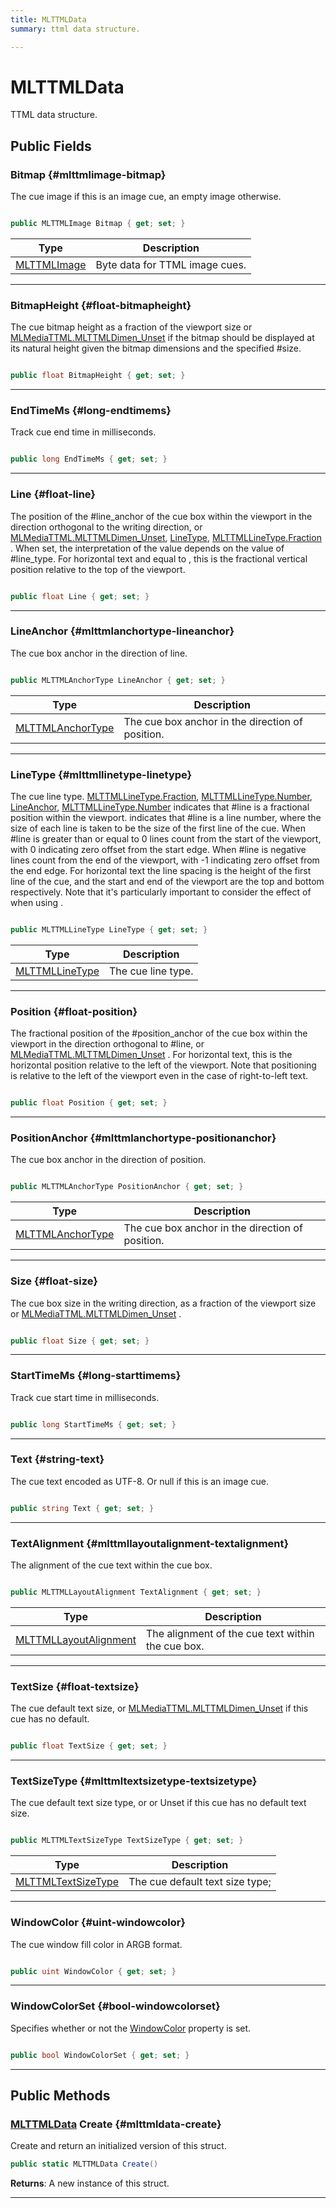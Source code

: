 ```yaml
---
title: MLTTMLData
summary: ttml data structure. 

---
```


# MLTTMLData




TTML data structure.   





## Public Fields

### Bitmap {#mlttmlimage-bitmap}

The cue image if this is an image cue, an empty image otherwise. 

```csharp

public MLTTMLImage Bitmap { get; set; }

```

| Type | Description  | 
|--|--|
| [MLTTMLImage](/versioned_docs/version-14-Jun-2023/unity-api/api/UnityEngine.XR.MagicLeap/MLMediaTTML/UnityEngine.XR.MagicLeap.MLMediaTTML.MLTTMLImage.md) | Byte data for TTML image cues.  |





-----------

### BitmapHeight {#float-bitmapheight}

The cue bitmap height as a fraction of the viewport size or [MLMediaTTML.MLTTMLDimen&#95;Unset](/versioned_docs/version-14-Jun-2023/unity-api/api/UnityEngine.XR.MagicLeap/MLMediaTTML/UnityEngine.XR.MagicLeap.MLMediaTTML.md#const-float-mlttmldimen-unset)   if the bitmap should be displayed at its natural height given the bitmap dimensions and the specified #size. 

```csharp

public float BitmapHeight { get; set; }

```






-----------

### EndTimeMs {#long-endtimems}

Track cue end time in milliseconds. 

```csharp

public long EndTimeMs { get; set; }

```






-----------

### Line {#float-line}

The position of the #line&#95;anchor of the cue box within the viewport in the direction orthogonal to the writing direction, or [MLMediaTTML.MLTTMLDimen&#95;Unset](/versioned_docs/version-14-Jun-2023/unity-api/api/UnityEngine.XR.MagicLeap/MLMediaTTML/UnityEngine.XR.MagicLeap.MLMediaTTML.md#const-float-mlttmldimen-unset), [LineType](/versioned_docs/version-14-Jun-2023/unity-api/api/UnityEngine.XR.MagicLeap/MLMediaTTML/UnityEngine.XR.MagicLeap.MLMediaTTML.MLTTMLData.md#mlttmllinetype-linetype), [MLTTMLLineType.Fraction](/versioned_docs/version-14-Jun-2023/unity-api/api/UnityEngine.XR.MagicLeap/MLMediaTTML/UnityEngine.XR.MagicLeap.MLMediaTTML.md#enums-fraction)   . When set, the interpretation of the value depends on the value of #line&#95;type. For horizontal text and  equal to , this is the fractional vertical position relative to the top of the viewport. 

```csharp

public float Line { get; set; }

```






-----------

### LineAnchor {#mlttmlanchortype-lineanchor}

The cue box anchor in the direction of line. 

```csharp

public MLTTMLAnchorType LineAnchor { get; set; }

```

| Type | Description  | 
|--|--|
| [MLTTMLAnchorType](/versioned_docs/version-14-Jun-2023/unity-api/api/UnityEngine.XR.MagicLeap/MLMediaTTML/UnityEngine.XR.MagicLeap.MLMediaTTML.md#enums-mlttmlanchortype) | The cue box anchor in the direction of position.  |





-----------

### LineType {#mlttmllinetype-linetype}

The cue line type. [MLTTMLLineType.Fraction](/versioned_docs/version-14-Jun-2023/unity-api/api/UnityEngine.XR.MagicLeap/MLMediaTTML/UnityEngine.XR.MagicLeap.MLMediaTTML.md#enums-fraction), [MLTTMLLineType.Number](/versioned_docs/version-14-Jun-2023/unity-api/api/UnityEngine.XR.MagicLeap/MLMediaTTML/UnityEngine.XR.MagicLeap.MLMediaTTML.md#enums-number), [LineAnchor](/versioned_docs/version-14-Jun-2023/unity-api/api/UnityEngine.XR.MagicLeap/MLMediaTTML/UnityEngine.XR.MagicLeap.MLMediaTTML.MLTTMLData.md#mlttmlanchortype-lineanchor), [MLTTMLLineType.Number](/versioned_docs/version-14-Jun-2023/unity-api/api/UnityEngine.XR.MagicLeap/MLMediaTTML/UnityEngine.XR.MagicLeap.MLMediaTTML.md#enums-number)   indicates that #line is a fractional position within the viewport.  indicates that #line is a line number, where the size of each line is taken to be the size of the first line of the cue. When #line is greater than or equal to 0 lines count from the start of the viewport, with 0 indicating zero offset from the start edge. When #line is negative lines count from the end of the viewport, with -1 indicating zero offset from the end edge. For horizontal text the line spacing is the height of the first line of the cue, and the start and end of the viewport are the top and bottom respectively. Note that it's particularly important to consider the effect of  when using . 

```csharp

public MLTTMLLineType LineType { get; set; }

```

| Type | Description  | 
|--|--|
| [MLTTMLLineType](/versioned_docs/version-14-Jun-2023/unity-api/api/UnityEngine.XR.MagicLeap/MLMediaTTML/UnityEngine.XR.MagicLeap.MLMediaTTML.md#enums-mlttmllinetype) | The cue line type.  |





-----------

### Position {#float-position}

The fractional position of the #position&#95;anchor of the cue box within the viewport in the direction orthogonal to #line, or [MLMediaTTML.MLTTMLDimen&#95;Unset](/versioned_docs/version-14-Jun-2023/unity-api/api/UnityEngine.XR.MagicLeap/MLMediaTTML/UnityEngine.XR.MagicLeap.MLMediaTTML.md#const-float-mlttmldimen-unset)   . For horizontal text, this is the horizontal position relative to the left of the viewport. Note that positioning is relative to the left of the viewport even in the case of right-to-left text. 

```csharp

public float Position { get; set; }

```






-----------

### PositionAnchor {#mlttmlanchortype-positionanchor}

The cue box anchor in the direction of position. 

```csharp

public MLTTMLAnchorType PositionAnchor { get; set; }

```

| Type | Description  | 
|--|--|
| [MLTTMLAnchorType](/versioned_docs/version-14-Jun-2023/unity-api/api/UnityEngine.XR.MagicLeap/MLMediaTTML/UnityEngine.XR.MagicLeap.MLMediaTTML.md#enums-mlttmlanchortype) | The cue box anchor in the direction of position.  |





-----------

### Size {#float-size}

The cue box size in the writing direction, as a fraction of the viewport size or [MLMediaTTML.MLTTMLDimen&#95;Unset](/versioned_docs/version-14-Jun-2023/unity-api/api/UnityEngine.XR.MagicLeap/MLMediaTTML/UnityEngine.XR.MagicLeap.MLMediaTTML.md#const-float-mlttmldimen-unset)   . 

```csharp

public float Size { get; set; }

```






-----------

### StartTimeMs {#long-starttimems}

Track cue start time in milliseconds. 

```csharp

public long StartTimeMs { get; set; }

```






-----------

### Text {#string-text}

The cue text encoded as UTF-8. Or null if this is an image cue. 

```csharp

public string Text { get; set; }

```






-----------

### TextAlignment {#mlttmllayoutalignment-textalignment}

The alignment of the cue text within the cue box. 

```csharp

public MLTTMLLayoutAlignment TextAlignment { get; set; }

```

| Type | Description  | 
|--|--|
| [MLTTMLLayoutAlignment](/versioned_docs/version-14-Jun-2023/unity-api/api/UnityEngine.XR.MagicLeap/MLMediaTTML/UnityEngine.XR.MagicLeap.MLMediaTTML.md#enums-mlttmllayoutalignment) | The alignment of the cue text within the cue box.  |





-----------

### TextSize {#float-textsize}

The cue default text size, or [MLMediaTTML.MLTTMLDimen&#95;Unset](/versioned_docs/version-14-Jun-2023/unity-api/api/UnityEngine.XR.MagicLeap/MLMediaTTML/UnityEngine.XR.MagicLeap.MLMediaTTML.md#const-float-mlttmldimen-unset)   if this cue has no default. 

```csharp

public float TextSize { get; set; }

```






-----------

### TextSizeType {#mlttmltextsizetype-textsizetype}

The cue default text size type, or or Unset   if this cue has no default text size. 

```csharp

public MLTTMLTextSizeType TextSizeType { get; set; }

```

| Type | Description  | 
|--|--|
| [MLTTMLTextSizeType](/versioned_docs/version-14-Jun-2023/unity-api/api/UnityEngine.XR.MagicLeap/MLMediaTTML/UnityEngine.XR.MagicLeap.MLMediaTTML.md#enums-mlttmltextsizetype) | The cue default text size type;  |





-----------

### WindowColor {#uint-windowcolor}

The cue window fill color in ARGB format. 

```csharp

public uint WindowColor { get; set; }

```






-----------

### WindowColorSet {#bool-windowcolorset}

Specifies whether or not the [WindowColor](/versioned_docs/version-14-Jun-2023/unity-api/api/UnityEngine.XR.MagicLeap/MLMediaTTML/UnityEngine.XR.MagicLeap.MLMediaTTML.MLTTMLData.md#uint-windowcolor)   property is set. 

```csharp

public bool WindowColorSet { get; set; }

```






-----------

## Public Methods

### [MLTTMLData](/versioned_docs/version-14-Jun-2023/unity-api/api/UnityEngine.XR.MagicLeap/MLMediaTTML/UnityEngine.XR.MagicLeap.MLMediaTTML.MLTTMLData.md) Create {#mlttmldata-create}

Create and return an initialized version of this struct. 

```csharp
public static MLTTMLData Create()
```






**Returns**: A new instance of this struct.



-----------



